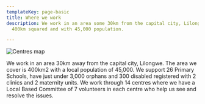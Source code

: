 ```yaml
---
templateKey: page-basic
title: Where we work
description: We work in an area some 30km from the capital city, Lilongwe which is
  400km squared and with 45,000 population.

---
```

![Centres map](/img/centres.png "Centres Map")

We work in an area 30km away from the capital city, Lilongwe. The area we cover is 400km2 with a local population of 45,000. We support 26 Primary Schools, have just under 3,000 orphans and 300 disabled registered with 2 clinics and 2 maternity units. We work through 14 centres where we have a Local Based Committee of 7 volunteers in each centre who help us see and resolve the issues.